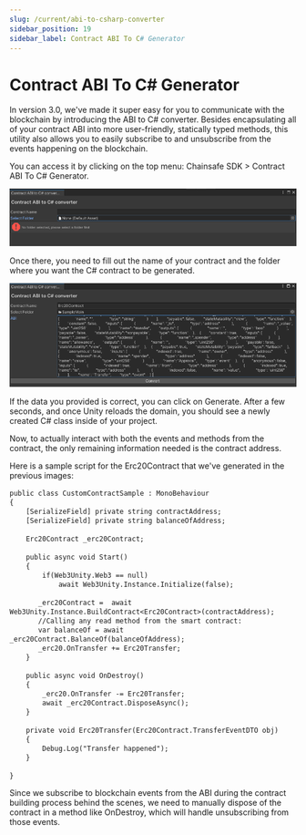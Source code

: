 ```yaml
---
slug: /current/abi-to-csharp-converter
sidebar_position: 19
sidebar_label: Contract ABI To C# Generator
---
```


# Contract ABI To C# Generator
In version 3.0, we've made it super easy for you to communicate with the blockchain by introducing the ABI to C# converter. Besides encapsulating all of your contract ABI into more user-friendly, statically typed methods, this utility also allows you to easily subscribe to and unsubscribe from the events happening on the blockchain.

You can access it by clicking on the top menu: Chainsafe SDK > Contract ABI To C# Generator.

![Contract ABI TO C# converter](assets/abi-csharp-contract/abi-csharp-overview.png)

Once there, you need to fill out the name of your contract and the folder where you want the C# contract to be generated.


![Contract ABI TO C# converter](assets/abi-csharp-contract/abi-csharp-filled.png)

If the data you provided is correct, you can click on Generate. After a few seconds, and once Unity reloads the domain, you should see a newly created C# class inside of your project.

Now, to actually interact with both the events and methods from the contract, the only remaining information needed is the contract address.

Here is a sample script for the Erc20Contract that we've generated in the previous images:

```[csharp]
public class CustomContractSample : MonoBehaviour
{
    [SerializeField] private string contractAddress;
    [SerializeField] private string balanceOfAddress;

    Erc20Contract _erc20Contract;

    public async void Start()
    {
        if(Web3Unity.Web3 == null)
            await Web3Unity.Instance.Initialize(false);

       _erc20Contract =  await Web3Unity.Instance.BuildContract<Erc20Contract>(contractAddress);
       //Calling any read method from the smart contract:
       var balanceOf = await _erc20Contract.BalanceOf(balanceOfAddress);
       _erc20.OnTransfer += Erc20Transfer;       
    }

    public async void OnDestroy()
    {
        _erc20.OnTransfer -= Erc20Transfer;
        await _erc20Contract.DisposeAsync();
    }
    
    private void Erc20Transfer(Erc20Contract.TransferEventDTO obj)
    {
        Debug.Log("Transfer happened");
    }

}
```

Since we subscribe to blockchain events from the ABI during the contract building process behind the scenes, we need to manually dispose of the contract in a method like OnDestroy, which will handle unsubscribing from those events.
